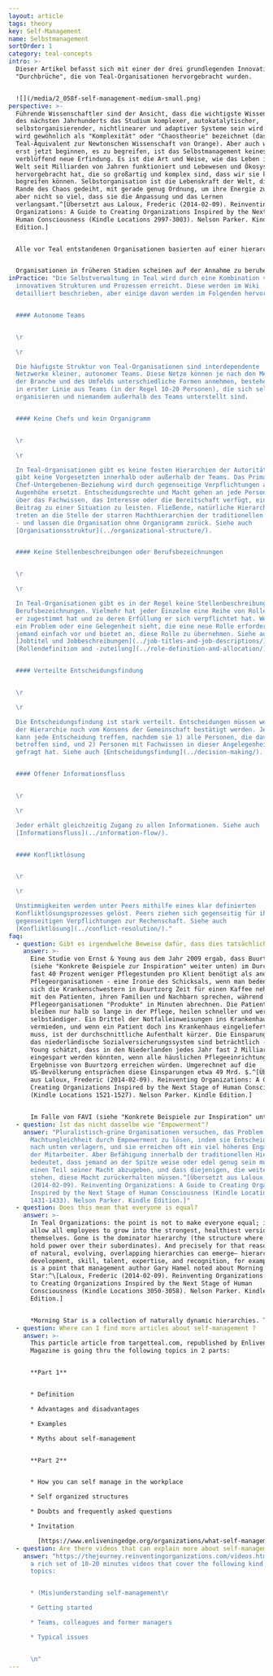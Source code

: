 ```yaml
---
layout: article
tags: theory
key: Self-Management
name: Selbstmanagement
sortOrder: 1
category: teal-concepts
intro: >-
  Dieser Artikel befasst sich mit einer der drei grundlegenden Innovationen oder
  "Durchbrüche", die von Teal-Organisationen hervorgebracht wurden.


  ![](/media/2_058f-self-management-medium-small.png)
perspective: >-
  Führende Wissenschaftler sind der Ansicht, dass die wichtigste Wissenschaft
  des nächsten Jahrhunderts das Studium komplexer, autokatalytischer,
  selbstorganisierender, nichtlinearer und adaptiver Systeme sein wird. Dies
  wird gewöhnlich als "Komplexität" oder "Chaostheorie" bezeichnet (das
  Teal-Äquivalent zur Newtonschen Wissenschaft von Orange). Aber auch wenn wir
  erst jetzt beginnen, es zu begreifen, ist das Selbstmanagement keineswegs eine
  verblüffend neue Erfindung. Es ist die Art und Weise, wie das Leben in der
  Welt seit Milliarden von Jahren funktioniert und Lebewesen und Ökosysteme
  hervorgebracht hat, die so großartig und komplex sind, dass wir sie kaum
  begreifen können. Selbstorganisation ist die Lebenskraft der Welt, die am
  Rande des Chaos gedeiht, mit gerade genug Ordnung, um ihre Energie zu bündeln,
  aber nicht so viel, dass sie die Anpassung und das Lernen
  verlangsamt.^[Übersetzt aus Laloux, Frederic (2014-02-09). Reinventing
  Organizations: A Guide to Creating Organizations Inspired by the Next Stage of
  Human Consciousness (Kindle Locations 2997-3003). Nelson Parker. Kindle
  Edition.]


  Alle vor Teal entstandenen Organisationen basierten auf einer hierarchischen Machtstruktur, in der bestimmte Personen Autorität über andere ausübten. Die Konzentration von Macht und Entscheidungsfindung an der Spitze, die die Kollegen in Mächtige und Ohnmächtige trennt, bringt Probleme mit sich, die Organisationen schon seit Menschengedenken plagen. Macht wird in Organisationen als ein knappes Gut angesehen, um das es sich zu kämpfen lohnt. Diese Situation bringt unweigerlich die Schattenseiten der menschlichen Natur zum Vorschein: persönlicher Ehrgeiz, Politik, Misstrauen, Angst und Gier. An der Basis von Organisationen ruft sie oft die Zwillingsbrüder der Machtlosigkeit hervor: Resignation und Verbitterung. Der weit verbreitete Mangel an Motivation, den wir in vielen Unternehmen beobachten, ist eine verheerende Nebenwirkung der ungleichen Machtverteilung. Für einige wenige glückliche Menschen ist die Arbeit ein Ort der freudigen Selbstverwirklichung, ein Ort der Kameradschaft mit Kolleginnen in Verfolgung eines sinnvollen Ziels. Für viel zu viele ist es einfach nur Plackerei, ein paar Stunden des Lebens, die sie jeden Tag im Austausch für einen Gehaltsscheck "vermieten". Die Geschichte der globalen Arbeitnehmerschaft ist eine traurige Geschichte von verschwendetem Talent und Energie.^[Übersetzt aus Laloux, Frederic (2014-02-09). Reinventing Organizations: A Guide to Creating Organizations Inspired by the Next Stage of Human Consciousness (Kindle Locations 1416-1423). Nelson Parker. Kindle Edition.] ^[In einer 2012 von Tower Watson, einem Personalberatungsunternehmen, durchgeführten Umfrage wurden 32.000 Beschäftigte in Unternehmen in 29 Ländern befragt, um das Engagement der Mitarbeiter zu messen (sowie die Schlüsselfaktoren, die zum Engagement beitragen, wie das Vertrauen in die Unternehmensleitung und das wahrgenommene Interesse der Unternehmensleitung am Wohlergehen der Mitarbeiter). Die übergreifende Schlussfolgerung: Nur etwa ein Drittel der Menschen ist bei ihrer Arbeit engagiert (35 Prozent). Viel mehr Menschen sind "distanziert" oder aktiv "unengagiert" (43 Prozent). Die restlichen 22 Prozent fühlen sich "nicht unterstützt".] ^[Eine ausführliche Diskussion darüber, was den modernen Arbeitnehmer motiviert, finden Sie unter Drive: The Surprising Truth About What Motivates Us by Daniel Pink, Riverhead Hardcover, 2009.]


  Organisationen in früheren Stadien scheinen auf der Annahme zu beruhen, dass man den Mitarbeitern nicht zutrauen kann, ohne Aufsicht im besten Interesse der Organisation zu handeln. Teal-Organisationen sind auf einem Fundament gegenseitigen Vertrauens aufgebaut. Arbeiter und Angestellte werden als vernünftige Menschen angesehen, die gute Arbeit leisten wollen und denen man vertrauen kann, dass sie das Richtige tun. Unter dieser Prämisse sind nur sehr wenige Regeln und Kontrollmechanismen erforderlich. Und die Mitarbeiter sind motiviert, außergewöhnliche Dinge zu leisten.
inPractice: "Die Selbstverwaltung in Teal wird durch eine Kombination von
  innovativen Strukturen und Prozessen erreicht. Diese werden im Wiki
  detailliert beschrieben, aber einige davon werden im Folgenden hervorgehoben:


  #### Autonome Teams


  \r

  \r

  Die häufigste Struktur von Teal-Organisationen sind interdependente
  Netzwerke kleiner, autonomer Teams. Diese Netze können je nach den Merkmalen
  der Branche und des Umfelds unterschiedliche Formen annehmen, bestehen jedoch
  in erster Linie aus Teams (in der Regel 10-20 Personen), die sich selbst
  organisieren und niemandem außerhalb des Teams unterstellt sind.


  #### Keine Chefs und kein Organigramm


  \r

  \r

  In Teal-Organisationen gibt es keine festen Hierarchien der Autorität. Es
  gibt keine Vorgesetzten innerhalb oder außerhalb der Teams. Das Primat der
  Chef-Untergebenen-Beziehung wird durch gegenseitige Verpflichtungen auf
  Augenhöhe ersetzt. Entscheidungsrechte und Macht gehen an jede Person, die
  über das Fachwissen, das Interesse oder die Bereitschaft verfügt, einen
  Beitrag zu einer Situation zu leisten. Fließende, natürliche Hierarchien
  treten an die Stelle der starren Machthierarchien der traditionellen Pyramide
  - und lassen die Organisation ohne Organigramm zurück. Siehe auch
  [Organisationsstruktur](../organizational-structure/).


  #### Keine Stellenbeschreibungen oder Berufsbezeichnungen


  \r

  \r

  In Teal-Organisationen gibt es in der Regel keine Stellenbeschreibungen oder
  Berufsbezeichnungen. Vielmehr hat jeder Einzelne eine Reihe von Rollen, denen
  er zugestimmt hat und zu deren Erfüllung er sich verpflichtet hat. Wenn jemand
  ein Problem oder eine Gelegenheit sieht, die eine neue Rolle erfordert, tritt
  jemand einfach vor und bietet an, diese Rolle zu übernehmen. Siehe auch
  [Jobtitel und Jobbeschreibungen](../job-titles-and-job-descriptions/) und
  [Rollendefinition and -zuteilung](../role-definition-and-allocation/).


  #### Verteilte Entscheidungsfindung


  \r

  \r

  Die Entscheidungsfindung ist stark verteilt. Entscheidungen müssen weder von
  der Hierarchie noch vom Konsens der Gemeinschaft bestätigt werden. Jede Person
  kann jede Entscheidung treffen, nachdem sie 1) alle Personen, die davon
  betroffen sind, und 2) Personen mit Fachwissen in dieser Angelegenheit um Rat
  gefragt hat. Siehe auch [Entscheidungsfindung](../decision-making/).


  #### Offener Informationsfluss


  \r

  \r

  Jeder erhält gleichzeitig Zugang zu allen Informationen. Siehe auch
  [Informationsfluss](../information-flow/).


  #### Konfliktlösung


  \r

  \r

  Unstimmigkeiten werden unter Peers mithilfe eines klar definierten
  Konfliktlösungsprozesses gelöst. Peers ziehen sich gegenseitig für ihre
  gegenseitigen Verpflichtungen zur Rechenschaft. Siehe auch
  [Konfliktlösung](../conflict-resolution/)."
faq:
  - question: Gibt es irgendwelche Beweise dafür, dass dies tatsächlich funktioniert?
    answer: >-
      Eine Studie von Ernst & Young aus dem Jahr 2009 ergab, dass Buurtzorg
      (siehe "Konkrete Beispiele zur Inspiration" weiter unten) im Durchschnitt
      fast 40 Prozent weniger Pflegestunden pro Klient benötigt als andere
      Pflegeorganisationen - eine Ironie des Schicksals, wenn man bedenkt, dass
      sich die Krankenschwestern in Buurtzorg Zeit für einen Kaffee nehmen und
      mit den Patienten, ihren Familien und Nachbarn sprechen, während andere
      Pflegeorganisationen "Produkte" in Minuten abrechnen. Die Patienten
      bleiben nur halb so lange in der Pflege, heilen schneller und werden
      selbständiger. Ein Drittel der Notfalleinweisungen ins Krankenhaus wird
      vermieden, und wenn ein Patient doch ins Krankenhaus eingeliefert werden
      muss, ist der durchschnittliche Aufenthalt kürzer. Die Einsparungen für
      das niederländische Sozialversicherungssystem sind beträchtlich - Ernst &
      Young schätzt, dass in den Niederlanden jedes Jahr fast 2 Milliarden Euro
      eingespart werden könnten, wenn alle häuslichen Pflegeeinrichtungen die
      Ergebnisse von Buurtzorg erreichen würden. Umgerechnet auf die
      US-Bevölkerung entsprächen diese Einsparungen etwa 49 Mrd. $.^[Übersetzt
      aus Laloux, Frederic (2014-02-09). Reinventing Organizations: A Guide to
      Creating Organizations Inspired by the Next Stage of Human Consciousness
      (Kindle Locations 1521-1527). Nelson Parker. Kindle Edition.]


      Im Falle von FAVI (siehe "Konkrete Beispiele zur Inspiration" unten), einer Gießerei mit Sitz in Frankreich, sind alle Konkurrenten nach China abgewandert, um von den niedrigeren Lohnkosten zu profitieren. Dennoch ist FAVI nicht nur der einzige verbliebene Hersteller in Europa, sondern hält auch einen Marktanteil von 50 Prozent bei seinen Getriebegabeln. Die Qualität der Produkte ist legendär, die Termintreue fast schon ein Mythos: Die Mitarbeiter sind stolz darauf, dass in über 25 Jahren kein einziger Auftrag zu spät geliefert wurde. FAVI erzielt Jahr für Jahr hohe Gewinnspannen, trotz der chinesischen Konkurrenz, weit überdurchschnittlicher Löhne und einer stark zyklischen Nachfrage.^[Übersetzt aus Laloux, Frederic (2014-02-09). Reinventing Organizations: A Guide to Creating Organizations Inspired by the Next Stage of Human Consciousness (Kindle Locations 1690-1694). Nelson Parker. Kindle Edition.]
  - question: Ist das nicht dasselbe wie "Empowerment"?
    answer: "Pluralistisch-grüne Organisationen versuchen, das Problem der
      Machtungleichheit durch Empowerment zu lösen, indem sie Entscheidungen
      nach unten verlagern, und sie erreichen oft ein viel höheres Engagement
      der Mitarbeiter. Aber Befähigung innerhalb der traditionellen Hierarchie
      bedeutet, dass jemand an der Spitze weise oder edel genug sein muss, um
      einen Teil seiner Macht abzugeben, und dass diejenigen, die weiter unten
      stehen, diese Macht zurückerhalten müssen.^[Übersetzt aus Laloux, Frederic
      (2014-02-09). Reinventing Organizations: A Guide to Creating Organizations
      Inspired by the Next Stage of Human Consciousness (Kindle Locations
      1431-1433). Nelson Parker. Kindle Edition.]"
  - question: Does this mean that everyone is equal?
    answer: >-
      In Teal Organizations: the point is not to make everyone equal; it is to
      allow all employees to grow into the strongest, healthiest version of
      themselves. Gone is the dominator hierarchy (the structure where bosses
      hold power over their subordinates). And precisely for that reason, lots
      of natural, evolving, overlapping hierarchies can emerge— hierarchies of
      development, skill, talent, expertise, and recognition, for example. This
      is a point that management author Gary Hamel noted about Morning
      Star:^\[Laloux, Frederic (2014-02-09). Reinventing Organizations: A Guide
      to Creating Organizations Inspired by the Next Stage of Human
      Consciousness (Kindle Locations 3050-3058). Nelson Parker. Kindle
      Edition.]


      *Morning Star is a collection of naturally dynamic hierarchies. There isn’t one formal hierarchy; there are many informal ones. On any issue some colleagues will have a bigger say than others will, depending on their expertise and willingness to help. These are hierarchies of influence, not position, and they’re built from the bottom up. At Morning Star one accumulates authority by demonstrating expertise, helping peers, and adding value. Stop doing those things, and your influence wanes— as will your pay.*^\[Gary Hamel, “First, Let’s Fire All the Managers,” Harvard Business Review, December 2011, http:// hbr.org/ 2011/ 12/ first-lets-fire-all-the-managers, accessed April 11, 2012.]
  - question: Where can I find more articles about self-management ?
    answer: >-
      This particle article from targetteal.com, republished by Enlivening Edge
      Magazine is going thru the following topics in 2 parts:


      **Part 1**


      * Definition

      * Advantages and disadvantages

      * Examples

      * Myths about self-management


      **Part 2**


      * How you can self manage in the workplace

      * Self organized structures

      * Doubts and frequently asked questions

      * Invitation

        [https://www.enliveningedge.org/organizations/what-self-management-definition-advantages-examples-part-1/](<* https://www.enliveningedge.org/organizations/what-self-management-definition-advantages-examples-part-1/>)
  - question: Are there videos that can explain more about self-management?
    answer: "https://thejourney.reinventingorganizations.com/videos.html#4 contains
      a rich set of 10-20 minutes videos that cover the following kind of
      topics:


      * (Mis)understanding self-management\r

      * Getting started

      * Teams, colleagues and former managers

      * Typical issues


      \n"
---
```

